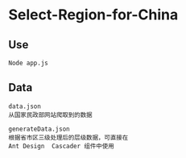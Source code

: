 # Select-Region-for-China
## Use
	Node app.js
## Data
	data.json
	从国家民政部网站爬取到的数据
	
	generateData.json
	根据省市区三级处理后的层级数据，可直接在
	Ant Design  Cascader 组件中使用
